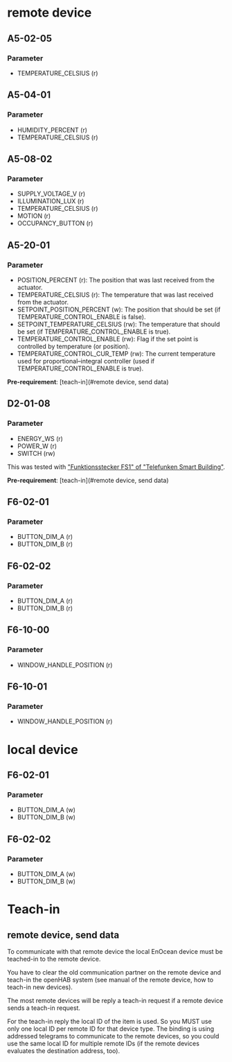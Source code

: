 # remote device

## A5-02-05

### Parameter

* TEMPERATURE_CELSIUS (r)

## A5-04-01

### Parameter

* HUMIDITY_PERCENT (r)
* TEMPERATURE_CELSIUS (r)

## A5-08-02

### Parameter

* SUPPLY_VOLTAGE_V (r)
* ILLUMINATION_LUX (r)
* TEMPERATURE_CELSIUS (r)
* MOTION (r)
* OCCUPANCY_BUTTON (r)

## A5-20-01

### Parameter

* POSITION_PERCENT (r): The position that was last received from the actuator.
* TEMPERATURE_CELSIUS (r): The temperature that was last received from the actuator.
* SETPOINT_POSITION_PERCENT (w): The position that should be set (if TEMPERATURE_CONTROL_ENABLE is false).
* SETPOINT_TEMPERATURE_CELSIUS (rw): The temperature that should be set (if TEMPERATURE_CONTROL_ENABLE is true).
* TEMPERATURE_CONTROL_ENABLE (rw): Flag if the set point is controlled by temperature (or position).
* TEMPERATURE_CONTROL_CUR_TEMP (rw): The current temperature used for proportional–integral controller (used if TEMPERATURE_CONTROL_ENABLE is true).

__Pre-requirement__: [teach-in](#remote device, send data)

## D2-01-08

### Parameter

* ENERGY_WS (r)
* POWER_W (r)
* SWITCH (rw)

This was tested with ["Funktionsstecker FS1" of "Telefunken Smart Building"](http://www.telefunken-sb.de/produkte/aufputz/funktionsstecker.html).

__Pre-requirement__: [teach-in](#remote device, send data)

## F6-02-01

### Parameter

* BUTTON_DIM_A (r)
* BUTTON_DIM_B (r)

## F6-02-02

### Parameter

* BUTTON_DIM_A (r)
* BUTTON_DIM_B (r)

## F6-10-00

### Parameter

* WINDOW_HANDLE_POSITION (r)

## F6-10-01

### Parameter

* WINDOW_HANDLE_POSITION (r)

# local device

## F6-02-01

### Parameter

* BUTTON_DIM_A (w)
* BUTTON_DIM_B (w)

## F6-02-02

### Parameter

* BUTTON_DIM_A (w)
* BUTTON_DIM_B (w)

# Teach-in

## remote device, send data

To communicate with that remote device the local EnOcean device must be teached-in to the remote device.

You have to clear the old communication partner on the remote device and teach-in the openHAB system (see manual of the remote device, how to teach-in new devices).

The most remote devices will be reply a teach-in request if a remote device sends a teach-in request.

For the teach-in reply the local ID of the item is used.
So you MUST use only one local ID per remote ID for that device type.
The binding is using addressed telegrams to communicate to the remote devices,
so you could use the same local ID for multiple remote IDs (if the remote devices evaluates the destination address, too).
